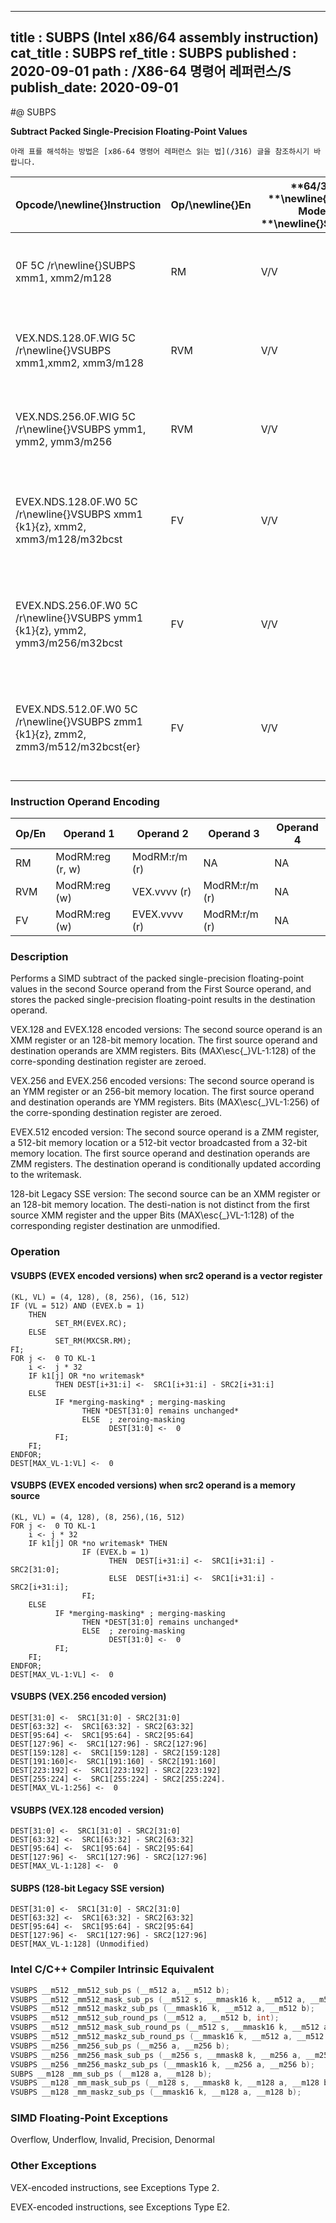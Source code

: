 ----------------------------
title : SUBPS (Intel x86/64 assembly instruction)
cat_title : SUBPS
ref_title : SUBPS
published : 2020-09-01
path : /X86-64 명령어 레퍼런스/S
publish_date: 2020-09-01
----------------------------


#@ SUBPS

**Subtract Packed Single-Precision Floating-Point Values**

```lec-info
아래 표를 해석하는 방법은 [x86-64 명령어 레퍼런스 읽는 법](/316) 글을 참조하시기 바랍니다.
```

|**Opcode/**\newline{}**Instruction**|**Op/**\newline{}**En**|**64/32 **\newline{}**bit Mode **\newline{}**Support**|**CPUID **\newline{}**Feature **\newline{}**Flag**|**Description**|
|------------------------------------|-----------------------|------------------------------------------------------|--------------------------------------------------|---------------|
|0F 5C /r\newline{}SUBPS xmm1, xmm2/m128|RM|V/V|SSE|Subtract packed single-precision floating-point values in xmm2/mem from xmm1 and store result in xmm1.|
|VEX.NDS.128.0F.WIG 5C /r\newline{}VSUBPS xmm1,xmm2, xmm3/m128|RVM|V/V|AVX|Subtract packed single-precision floating-point values in xmm3/mem from xmm2 and stores result in xmm1.|
|VEX.NDS.256.0F.WIG 5C /r\newline{}VSUBPS ymm1, ymm2, ymm3/m256|RVM|V/V|AVX|Subtract packed single-precision floating-point values in ymm3/mem from ymm2 and stores result in ymm1.|
|EVEX.NDS.128.0F.W0 5C /r\newline{}VSUBPS xmm1 {k1}{z}, xmm2, xmm3/m128/m32bcst |FV|V/V|AVX512VL\newline{}AVX512F|Subtract packed single-precision floating-point values from xmm3/m128/m32bcst to xmm2 and stores result in xmm1 with writemask k1.|
|EVEX.NDS.256.0F.W0 5C /r\newline{}VSUBPS ymm1 {k1}{z}, ymm2, ymm3/m256/m32bcst|FV|V/V|AVX512VL\newline{}AVX512F|Subtract packed single-precision floating-point values from ymm3/m256/m32bcst to ymm2 and stores result in ymm1 with writemask k1.|
|EVEX.NDS.512.0F.W0 5C /r\newline{}VSUBPS zmm1 {k1}{z}, zmm2, zmm3/m512/m32bcst{er} |FV|V/V|AVX512F|Subtract packed single-precision floating-point values in zmm3/m512/m32bcst from zmm2 and stores result in zmm1 with writemask k1.|
### Instruction Operand Encoding


|Op/En|Operand 1|Operand 2|Operand 3|Operand 4|
|-----|---------|---------|---------|---------|
|RM|ModRM:reg (r, w)|ModRM:r/m (r)|NA|NA|
|RVM|ModRM:reg (w)|VEX.vvvv (r)|ModRM:r/m (r)|NA|
|FV|ModRM:reg (w)|EVEX.vvvv (r)|ModRM:r/m (r)|NA|
### Description


Performs a SIMD subtract of the packed single-precision floating-point values in the second Source operand from the First Source operand, and stores the packed single-precision floating-point results in the destination operand.

VEX.128 and EVEX.128 encoded versions: The second source operand is an XMM register or an 128-bit memory location. The first source operand and destination operands are XMM registers. Bits (MAX\esc{_}VL-1:128) of the corre-sponding destination register are zeroed.

VEX.256 and EVEX.256 encoded versions: The second source operand is an YMM register or an 256-bit memory location. The first source operand and destination operands are YMM registers. Bits (MAX\esc{_}VL-1:256) of the corre-sponding destination register are zeroed.

EVEX.512 encoded version: The second source operand is a ZMM register, a 512-bit memory location or a 512-bit vector broadcasted from a 32-bit memory location. The first source operand and destination operands are ZMM registers. The destination operand is conditionally updated according to the writemask.

128-bit Legacy SSE version: The second source can be an XMM register or an 128-bit memory location. The desti-nation is not distinct from the first source XMM register and the upper Bits (MAX\esc{_}VL-1:128) of the corresponding register destination are unmodified.


### Operation
#### VSUBPS (EVEX encoded versions) when src2 operand is a vector register
```info-verb
(KL, VL) = (4, 128), (8, 256), (16, 512)
IF (VL = 512) AND (EVEX.b = 1) 
    THEN
          SET_RM(EVEX.RC);
    ELSE 
          SET_RM(MXCSR.RM);
FI;
FOR j <-  0 TO KL-1
    i <-  j * 32
    IF k1[j] OR *no writemask*
          THEN DEST[i+31:i] <-  SRC1[i+31:i] - SRC2[i+31:i]
    ELSE 
          IF *merging-masking* ; merging-masking
                THEN *DEST[31:0] remains unchanged*
                ELSE  ; zeroing-masking
                      DEST[31:0] <-  0
          FI;
    FI;
ENDFOR;
DEST[MAX_VL-1:VL] <-  0
```
#### VSUBPS (EVEX encoded versions) when src2 operand is a memory source
```info-verb
(KL, VL) = (4, 128), (8, 256),(16, 512)
FOR j <-  0 TO KL-1
    i <- j * 32
    IF k1[j] OR *no writemask* THEN
                IF (EVEX.b = 1)
                      THEN  DEST[i+31:i] <-  SRC1[i+31:i] - SRC2[31:0];
                      ELSE  DEST[i+31:i] <-  SRC1[i+31:i] - SRC2[i+31:i];
                FI;
    ELSE 
          IF *merging-masking* ; merging-masking
                THEN *DEST[31:0] remains unchanged*
                ELSE  ; zeroing-masking
                      DEST[31:0] <-  0
          FI;
    FI;
ENDFOR;
DEST[MAX_VL-1:VL] <-  0
```
#### VSUBPS (VEX.256 encoded version)
```info-verb
DEST[31:0] <-  SRC1[31:0] - SRC2[31:0]
DEST[63:32] <-  SRC1[63:32] - SRC2[63:32]
DEST[95:64] <-  SRC1[95:64] - SRC2[95:64]
DEST[127:96] <-  SRC1[127:96] - SRC2[127:96]
DEST[159:128] <-  SRC1[159:128] - SRC2[159:128]
DEST[191:160]<-  SRC1[191:160] - SRC2[191:160]
DEST[223:192] <-  SRC1[223:192] - SRC2[223:192]
DEST[255:224] <-  SRC1[255:224] - SRC2[255:224].
DEST[MAX_VL-1:256] <-  0
```
#### VSUBPS (VEX.128 encoded version)
```info-verb
DEST[31:0] <-  SRC1[31:0] - SRC2[31:0]
DEST[63:32] <-  SRC1[63:32] - SRC2[63:32]
DEST[95:64] <-  SRC1[95:64] - SRC2[95:64]
DEST[127:96] <-  SRC1[127:96] - SRC2[127:96]
DEST[MAX_VL-1:128] <-  0
```
#### SUBPS (128-bit Legacy SSE version)
```info-verb
DEST[31:0] <-  SRC1[31:0] - SRC2[31:0]
DEST[63:32] <-  SRC1[63:32] - SRC2[63:32]
DEST[95:64] <-  SRC1[95:64] - SRC2[95:64]
DEST[127:96] <-  SRC1[127:96] - SRC2[127:96]
DEST[MAX_VL-1:128] (Unmodified)
```

### Intel C/C++ Compiler Intrinsic Equivalent

```cpp
VSUBPS __m512 _mm512_sub_ps (__m512 a, __m512 b);
VSUBPS __m512 _mm512_mask_sub_ps (__m512 s, __mmask16 k, __m512 a, __m512 b);
VSUBPS __m512 _mm512_maskz_sub_ps (__mmask16 k, __m512 a, __m512 b);
VSUBPS __m512 _mm512_sub_round_ps (__m512 a, __m512 b, int);
VSUBPS __m512 _mm512_mask_sub_round_ps (__m512 s, __mmask16 k, __m512 a, __m512 b, int);
VSUBPS __m512 _mm512_maskz_sub_round_ps (__mmask16 k, __m512 a, __m512 b, int);
VSUBPS __m256 _mm256_sub_ps (__m256 a, __m256 b);
VSUBPS __m256 _mm256_mask_sub_ps (__m256 s, __mmask8 k, __m256 a, __m256 b);
VSUBPS __m256 _mm256_maskz_sub_ps (__mmask16 k, __m256 a, __m256 b);
SUBPS __m128 _mm_sub_ps (__m128 a, __m128 b);
VSUBPS __m128 _mm_mask_sub_ps (__m128 s, __mmask8 k, __m128 a, __m128 b);
VSUBPS __m128 _mm_maskz_sub_ps (__mmask16 k, __m128 a, __m128 b);
```
### SIMD Floating-Point Exceptions


Overflow, Underflow, Invalid, Precision, Denormal

### Other Exceptions


VEX-encoded instructions, see Exceptions Type 2.

EVEX-encoded instructions, see Exceptions Type E2.

